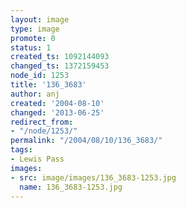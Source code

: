 ```yaml
---
layout: image
type: image
promote: 0
status: 1
created_ts: 1092144093
changed_ts: 1372159453
node_id: 1253
title: '136_3683'
author: anj
created: '2004-08-10'
changed: '2013-06-25'
redirect_from:
- "/node/1253/"
permalink: "/2004/08/10/136_3683/"
tags:
- Lewis Pass
images:
- src: image/images/136_3683-1253.jpg
  name: 136_3683-1253.jpg
---
```


